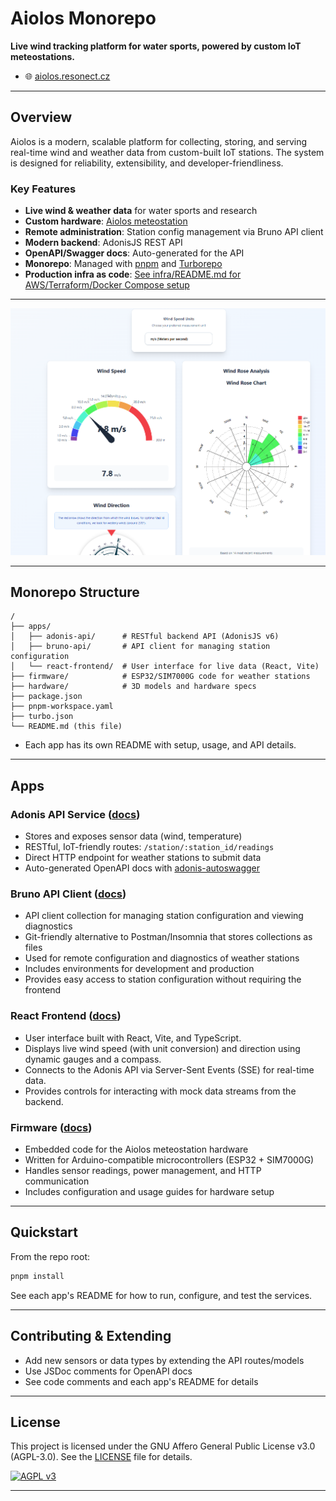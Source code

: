 # Aiolos Monorepo

**Live wind tracking platform for water sports, powered by custom IoT meteostations.**

- 🌐 [aiolos.resonect.cz](https://aiolos.resonect.cz/)

---

## Overview

Aiolos is a modern, scalable platform for collecting, storing, and serving real-time wind and weather data from custom-built IoT stations. The system is designed for reliability, extensibility, and developer-friendliness.

### Key Features
- **Live wind & weather data** for water sports and research
- **Custom hardware**: [Aiolos meteostation](https://github.com/Resonect-Technology/Aiolos-HW)
- **Remote administration**: Station config management via Bruno API client
- **Modern backend**: AdonisJS REST API
- **OpenAPI/Swagger docs**: Auto-generated for the API
- **Monorepo**: Managed with [pnpm](https://pnpm.io/) and [Turborepo](https://turbo.build/)
- **Production infra as code**: [See infra/README.md for AWS/Terraform/Docker Compose setup](infra/README.md)

---

![Aiolos Dashboard Screenshot](docs/screenshot-dashboard.png)

---

## Monorepo Structure

```
/
├── apps/
│   ├── adonis-api/      # RESTful backend API (AdonisJS v6)
│   ├── bruno-api/       # API client for managing station configuration
│   └── react-frontend/  # User interface for live data (React, Vite)
├── firmware/            # ESP32/SIM7000G code for weather stations
├── hardware/            # 3D models and hardware specs
├── package.json
├── pnpm-workspace.yaml
├── turbo.json
└── README.md (this file)
```

- Each app has its own README with setup, usage, and API details.

---

## Apps

### Adonis API Service ([docs](apps/adonis-api/README.md))
- Stores and exposes sensor data (wind, temperature)
- RESTful, IoT-friendly routes: `/station/:station_id/readings`
- Direct HTTP endpoint for weather stations to submit data
- Auto-generated OpenAPI docs with [adonis-autoswagger](https://github.com/ad-on-is/adonis-autoswagger)

### Bruno API Client ([docs](apps/bruno-api/README.md))
- API client collection for managing station configuration and viewing diagnostics
- Git-friendly alternative to Postman/Insomnia that stores collections as files
- Used for remote configuration and diagnostics of weather stations
- Includes environments for development and production
- Provides easy access to station configuration without requiring the frontend

### React Frontend ([docs](apps/react-frontend/README.md))
- User interface built with React, Vite, and TypeScript.
- Displays live wind speed (with unit conversion) and direction using dynamic gauges and a compass.
- Connects to the Adonis API via Server-Sent Events (SSE) for real-time data.
- Provides controls for interacting with mock data streams from the backend.

### Firmware ([docs](firmware/README.md))
- Embedded code for the Aiolos meteostation hardware
- Written for Arduino-compatible microcontrollers (ESP32 + SIM7000G)
- Handles sensor readings, power management, and HTTP communication
- Includes configuration and usage guides for hardware setup

---

## Quickstart

From the repo root:
```sh
pnpm install
```

See each app's README for how to run, configure, and test the services.

---

## Contributing & Extending
- Add new sensors or data types by extending the API routes/models
- Use JSDoc comments for OpenAPI docs
- See code comments and each app's README for details

---

## License

This project is licensed under the GNU Affero General Public License v3.0 (AGPL-3.0). See the [LICENSE](LICENSE) file for details.

[![AGPL v3](https://img.shields.io/badge/License-AGPL%20v3-blue.svg)](https://www.gnu.org/licenses/agpl-3.0)

---